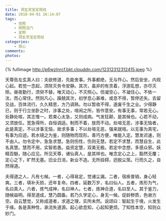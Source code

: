 ```yaml
---
title: 洞玄灵宝定观经
date: 2018-04-01 16:14:07
tags: 
	- 觉照
	- 观照法门
	- 定照
	- 洞玄灵宝定观经
categories:
	- 观心
comments:
photos:
---
```

{% fullimage http://p6wzlnrcf.bkt.clouddn.com/12312312312415.jpeg %}
<!-- more -->


  天尊告左玄真人曰：夫欲修道，先能舍事。外事都绝，无与忤心。然后安坐，内观心起。若觉一念起，须除灭务令安静。其次，虽非的有贪着，浮游乱想，亦尽灭除。昼夜勤行，须臾不替。唯灭动心，不灭照心。但凝空心，不凝住心。不依一法，而心常住。然则凡心，躁兢其次，初学息心甚难，或息不得，暂停还失。去留交战，百体流行。久久精思，方乃调熟。勿以暂收不得，遂废千生之业。少得静已，则于行立坐卧之时，涉事之处，喧闹之所，皆作意安。有事无事，常若无心。处静处喧，其志惟一。若束心太急，又则成病。气发狂颠，是其候也。心若不动，又须放任。宽急得所，自恒调适。制而不着，放而不动。处喧无恶，涉事无恼者，此是真定。不以涉事无恼，故求多事；不以处喧无恶，强来就喧。以无事为真宅，有事为应迹。若水镜之为鉴，则随物而现形。善巧方便，唯能入定。慧发迟速，则不由人。勿令定中，急急求慧。急则伤性，伤则无慧。若定不求慧，而慧自生，此名真慧。慧而不用，实智若愚。益资定慧，双美无极。若定中念想，多感众邪。妖精百魅，随心应见。所见天尊，诸仙真人，是其祥也。唯念定心之上，豁然无覆；定心之下，旷然无基。旧业日消，新业不造。无所挂碍，迥脱尘笼。行而久之，自然得道。

  夫得道之人，凡有七候。一者，心得易定，觉诸尘漏。二者，宿疾普销，身心轻爽。三者，填补夭损，还年复命。四者，延数万岁，名曰仙人。五者，炼形为气，名曰真人。六者，炼气成神，名曰神人。七者，炼神合道，名曰至人。其于鉴力，随候益明。得至道成，慧乃圆备。若乃久学定心，身无一候。促龄秽质，色谢方空。自云慧觉，又称成道者，求道之理，实所未然。说颂曰：智起生于境，火发生于缘。各是真种性，承流失道源。起心欲息知，心起知更烦。了知性本空，知则众妙门。